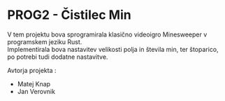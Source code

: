# PROG2 - Čistilec Min
V tem projektu bova sprogramirala klasično videoigro Minesweeper v programskem jeziku Rust.  
Implementirala bova nastavitev velikosti polja in števila min, ter štoparico, po potrebi tudi dodatne nastavitve.

Avtorja projekta : 

* Matej Knap
* Jan Verovnik
